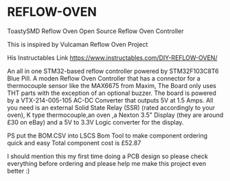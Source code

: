 # REFLOW-OVEN
 ToastySMD Reflow Oven
Open Source Reflow Oven Controller 

This is inspired by Vulcaman Reflow Oven Project

His Instructables Link  https://www.instructables.com/DIY-REFLOW-OVEN/

An all in one STM32-based reflow controller powered by STM32F103C8T6 Blue Pill. A moden Reflow Oven Controller that has a connector for a  thermocouple sensor like the  MAX6675 from Maxim, The Board  only uses THT parts with the exception of an optional buzzer. The board is powered by a VTX-214-005-105 AC-DC Converter that outputs 
 5V at 1.5 Amps. All you need is an external Solid State Relay (SSR) (rated accordingly to your oven), K type thermocouple,an oven
,a Nexton 3.5" Display (they are around £30 on eBay) and a 5V to 3.3V Logic converter for the display. 




PS put the BOM.CSV into LSCS Bom Tool to make component ordering quick and easy Total component cost is £52.87 


I should mention this my first time doing a PCB design so please check everything before ordering and please help me make this project even better :) 
